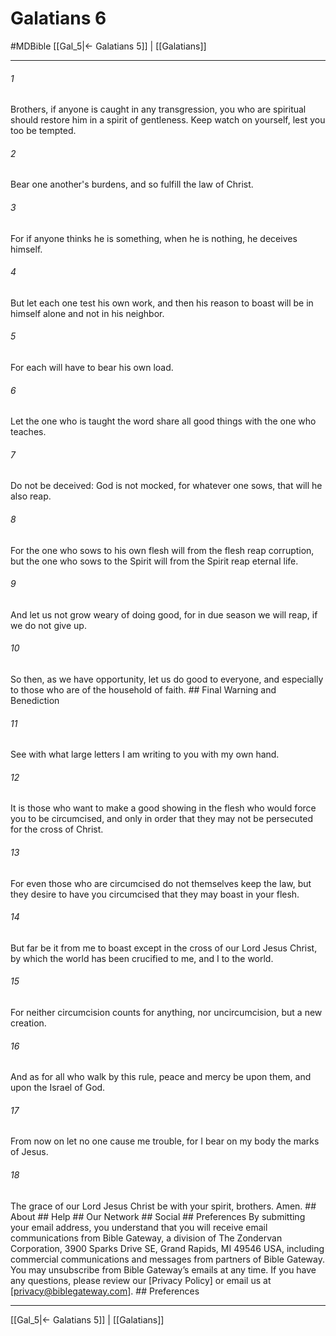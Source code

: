 # Galatians 6
#MDBible
[[Gal_5|← Galatians 5]] | [[Galatians]]

***


###### 1 
Brothers, if anyone is caught in any transgression, you who are spiritual should restore him in a spirit of gentleness. Keep watch on yourself, lest you too be tempted. 

###### 2 
Bear one another's burdens, and so fulfill the law of Christ. 

###### 3 
For if anyone thinks he is something, when he is nothing, he deceives himself. 

###### 4 
But let each one test his own work, and then his reason to boast will be in himself alone and not in his neighbor. 

###### 5 
For each will have to bear his own load. 

###### 6 
Let the one who is taught the word share all good things with the one who teaches. 

###### 7 
Do not be deceived: God is not mocked, for whatever one sows, that will he also reap. 

###### 8 
For the one who sows to his own flesh will from the flesh reap corruption, but the one who sows to the Spirit will from the Spirit reap eternal life. 

###### 9 
And let us not grow weary of doing good, for in due season we will reap, if we do not give up. 

###### 10 
So then, as we have opportunity, let us do good to everyone, and especially to those who are of the household of faith. ## Final Warning and Benediction 

###### 11 
See with what large letters I am writing to you with my own hand. 

###### 12 
It is those who want to make a good showing in the flesh who would force you to be circumcised, and only in order that they may not be persecuted for the cross of Christ. 

###### 13 
For even those who are circumcised do not themselves keep the law, but they desire to have you circumcised that they may boast in your flesh. 

###### 14 
But far be it from me to boast except in the cross of our Lord Jesus Christ, by which the world has been crucified to me, and I to the world. 

###### 15 
For neither circumcision counts for anything, nor uncircumcision, but a new creation. 

###### 16 
And as for all who walk by this rule, peace and mercy be upon them, and upon the Israel of God. 

###### 17 
From now on let no one cause me trouble, for I bear on my body the marks of Jesus. 

###### 18 
The grace of our Lord Jesus Christ be with your spirit, brothers. Amen. ## About ## Help ## Our Network ## Social ## Preferences By submitting your email address, you understand that you will receive email communications from Bible Gateway, a division of The Zondervan Corporation, 3900 Sparks Drive SE, Grand Rapids, MI 49546 USA, including commercial communications and messages from partners of Bible Gateway. You may unsubscribe from Bible Gateway&rsquo;s emails at any time. If you have any questions, please review our [Privacy Policy] or email us at [privacy@biblegateway.com]. ## Preferences

***

[[Gal_5|← Galatians 5]] | [[Galatians]]

